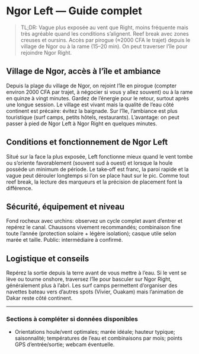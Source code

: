 # Ngor Left — Guide complet

> TL;DR: Vague plus exposée au vent que Right, moins fréquente mais très agréable quand les conditions s’alignent. Reef break avec zones creuses et oursins. Accès par pirogue (≈2000 CFA le trajet) depuis le village de Ngor ou à la rame (15–20 min). On peut traverser l’île pour rejoindre Ngor Right.

## Village de Ngor, accès à l’île et ambiance

Depuis la plage du village de Ngor, on rejoint l’île en pirogue (compter environ 2000 CFA par trajet, à négocier si vous y allez souvent) ou à la rame en quinze à vingt minutes. Gardez de l’énergie pour le retour, surtout après une longue session. Le village est vivant mais la qualité de l’eau côté continent est précaire: évitez la baignade. Sur l’île, l’ambiance est plus touristique (surf camps, petits hôtels, restaurants). L’avantage: on peut passer à pied de Ngor Left à Ngor Right en quelques minutes.

## Conditions et fonctionnement de Ngor Left

Situé sur la face la plus exposée, Left fonctionne mieux quand le vent tombe ou s’oriente favorablement (souvent sud à ouest) et lorsque la houle possède un minimum de période. Le take‑off est franc, la paroi rapide et la vague peut dérouler longtemps si l’on se place haut sur le pic. Comme tout reef break, la lecture des marqueurs et la précision de placement font la différence.

## Sécurité, équipement et niveau

Fond rocheux avec urchins: observez un cycle complet avant d’entrer et repérez le canal. Chaussons vivement recommandés; combinaison fine toute l’année (protection solaire + légère isolation); casque utile selon marée et taille. Public: intermédiaire à confirmé.

## Logistique et conseils

Repérez la sortie depuis la terre avant de vous mettre à l’eau. Si le vent se lève ou tourne onshore, traversez l’île pour basculer sur Ngor Right, généralement plus à l’abri. Les surf camps permettent d’organiser des navettes bateau vers d’autres spots (Vivier, Ouakam) mais l’animation de Dakar reste côté continent.

---

### Sections à compléter si données disponibles

- Orientations houle/vent optimales; marée idéale; hauteur typique; saisonnalité; températures de l’eau et combinaisons par mois; points GPS d’entrée/sortie; webcam éventuelle.

